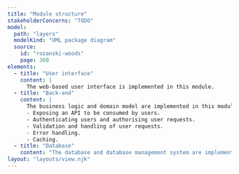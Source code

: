 ```yaml
---
title: "Module structure"
stakeholderConcerns: "TODO"
model:
  path: "layers"
  modelKind: "UML package diagram"
  source:
    id: "rozanski-woods"
    page: 360
elements:
  - title: "User interface"
    content: |
      The web-based user interface is implemented in this module.
  - title: "Back-end"
    content: |
      The business logic and domain model are implemented in this module. It provides the following functionality:
      - Exposing an API to be consumed by users.
      - Authenticating users and authorising user requests.
      - Validation and handling of user requests.
      - Error handling.
      - Caching.
  - title: "Database"
    content: "The database and database management system are implemented in this layer."
layout: "layouts/view.njk"
---
```

